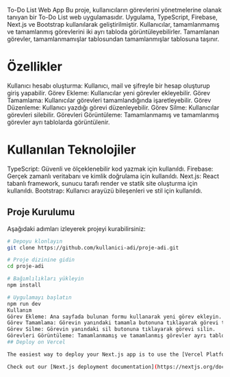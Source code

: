 To-Do List Web App
Bu proje, kullanıcıların görevlerini yönetmelerine olanak tanıyan bir To-Do List web uygulamasıdır. Uygulama, TypeScript, Firebase, Next.js ve Bootstrap kullanılarak geliştirilmiştir. Kullanıcılar, tamamlanmamış ve tamamlanmış görevlerini iki ayrı tabloda görüntüleyebilirler. Tamamlanan görevler, tamamlanmamışlar tablosundan tamamlanmışlar tablosuna taşınır.

<h1>Özellikler</h1>
Kullanıcı hesabı oluşturma: Kullanıcı, mail ve şifreyle bir hesap oluşturup giriş yapabilir.
Görev Ekleme: Kullanıcılar yeni görevler ekleyebilir.
Görev Tamamlama: Kullanıcılar görevleri tamamlandığında işaretleyebilir.
Görev Düzenleme: Kullanıcı yazdığı görevi düzenleyebilir.
Görev Silme: Kullanıcılar görevleri silebilir.
Görevleri Görüntüleme: Tamamlanmamış ve tamamlanmış görevler ayrı tablolarda görüntülenir.

<h1>Kullanılan Teknolojiler</h1>
TypeScript: Güvenli ve ölçeklenebilir kod yazmak için kullanıldı.
Firebase: Gerçek zamanlı veritabanı ve kimlik doğrulama için kullanıldı.
Next.js: React tabanlı framework, sunucu tarafı render ve statik site oluşturma için kullanıldı.
Bootstrap: Kullanıcı arayüzü bileşenleri ve stil için kullanıldı.


## Proje Kurulumu

Aşağıdaki adımları izleyerek projeyi kurabilirsiniz:

```bash
# Depoyu klonlayın
git clone https://github.com/kullanici-adi/proje-adi.git

# Proje dizinine gidin
cd proje-adi

# Bağımlılıkları yükleyin
npm install

# Uygulamayı başlatın
npm run dev
Kullanım
Görev Ekleme: Ana sayfada bulunan formu kullanarak yeni görev ekleyin.
Görev Tamamlama: Görevin yanındaki tamamla butonuna tıklayarak görevi tamamlayın.
Görev Silme: Görevin yanındaki sil butonuna tıklayarak görevi silin.
Görevleri Görüntüleme: Tamamlanmamış ve tamamlanmış görevler ayrı tablolarda görüntülenir.
## Deploy on Vercel

The easiest way to deploy your Next.js app is to use the [Vercel Platform](https://vercel.com/new?utm_medium=default-template&filter=next.js&utm_source=create-next-app&utm_campaign=create-next-app-readme) from the creators of Next.js.

Check out our [Next.js deployment documentation](https://nextjs.org/docs/deployment) for more details.
